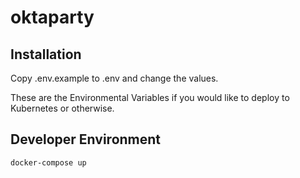 # oktaparty

## Installation
Copy .env.example to .env and change the values.

These are the Environmental Variables if you would like to deploy to Kubernetes or otherwise.

## Developer Environment
```docker-compose up```
